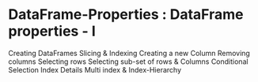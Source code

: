 # DataFrame-Properties : DataFrame properties - I
Creating DataFrames
Slicing & Indexing
Creating a new Column
Removing columns
Selecting rows
Selecting sub-set of rows & Columns
Conditional Selection
Index Details
Multi index & Index-Hierarchy
